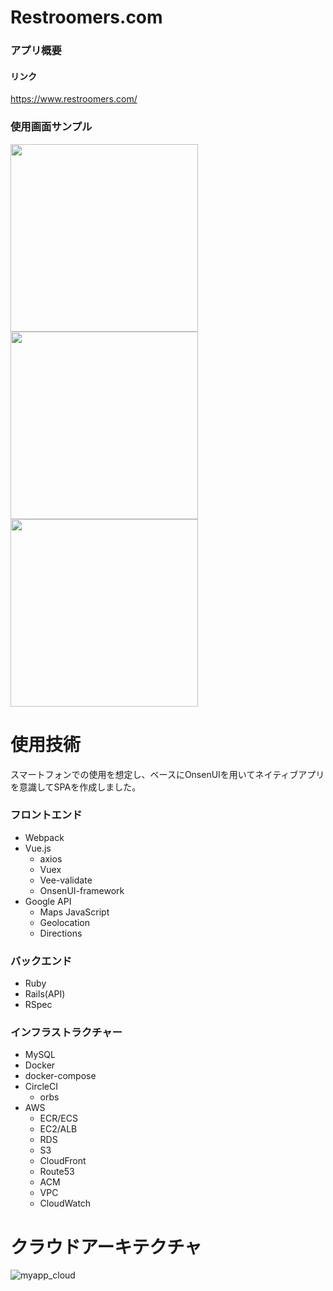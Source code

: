 # Restroomers.com
### アプリ概要
#### リンク
https://www.restroomers.com/

### 使用画面サンプル
<div display="flex" justify-content="space-around">
<img src="https://i.gyazo.com/4e20f6e0fb70683b3eca0be1112ad970.png" width="300px">
<img src="https://i.gyazo.com/e88ba7fb14074d80a3efc8d10d8931ff.png" width="300px">
<img src="https://i.gyazo.com/e0b9941f13fea7d2ff396c9d63e1f273.png" width="300px">
</div>


# 使用技術
スマートフォンでの使用を想定し、ベースにOnsenUIを用いてネイティブアプリを意識してSPAを作成しました。

### フロントエンド
- Webpack
- Vue.js
  - axios
  - Vuex
  - Vee-validate
  - OnsenUI-framework
- Google API
  - Maps JavaScript
  - Geolocation
  - Directions
  
### バックエンド
- Ruby
- Rails(API)
- RSpec

### インフラストラクチャー
- MySQL
- Docker
- docker-compose
- CircleCI
  - orbs
- AWS
  - ECR/ECS
  - EC2/ALB
  - RDS
  - S3
  - CloudFront
  - Route53
  - ACM
  - VPC
  - CloudWatch


# クラウドアーキテクチャ
![myapp_cloud](https://user-images.githubusercontent.com/49634472/68024489-97753380-fced-11e9-886d-9e288f04789c.png)
